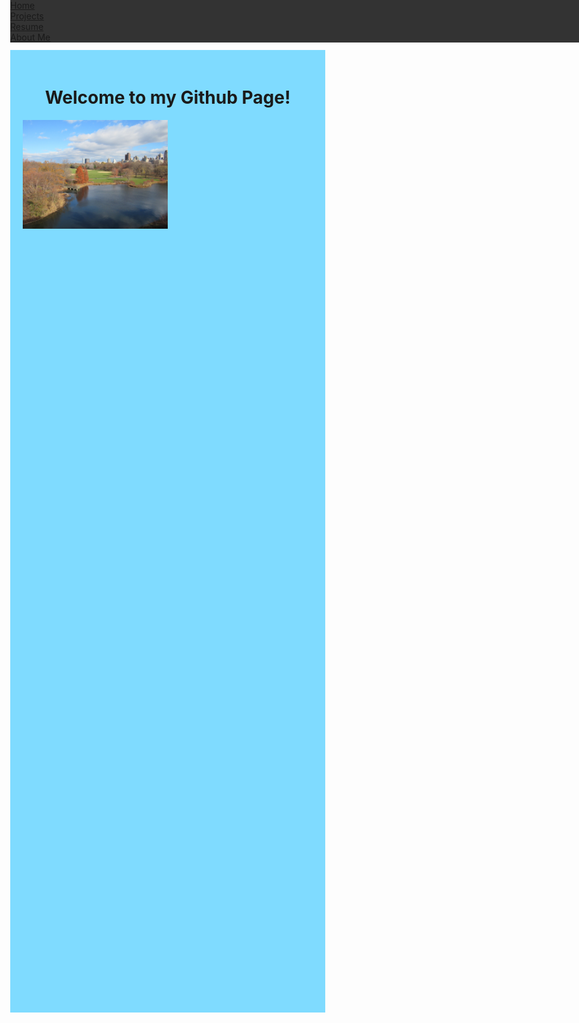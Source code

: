<!DOCTYPE html>
<html>
<head>
<style>
body {margin:0;}

h1{
    font-size: 50px;
}
ul {
    list-style-type: none;
    margin: 0;
    padding: 0;
    overflow: hidden;
    background-color: #333;
    position: fixed;
    top: 0;
    width: 100%;
}

li {
    float: left;
}

li a {
    display: block;
    color: white;
    text-align: center;
    padding: 14px 16px;
    text-decoration: none;
}

li a:hover:not(.active) {
    background-color: green;
}

img {
    display: block;
    margin-left: auto;
    margin-right: auto;
}

</style>
</head>
<body>

<ul>
  <li><a href="#home">Home</a></li>
  <li><a href="#news">Projects</a></li>
  <li><a href="#contact">Resume</a></li>
  <li><a href="#about">About Me</a></li>
</ul>

<div style="padding:20px;margin-top:30px;background-color:#7FDBFF;height:1500px;">
<center><h1>Welcome to my Github Page!</h1></center>
<img src="CentralPark.JPG" style="width:50%;">



</div>

</body>
</html>
